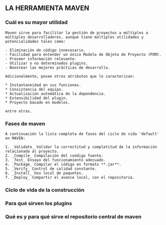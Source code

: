 ## LA HERRAMIENTA MAVEN

### Cuál es su mayor utilidad 
    Maven sirve para facilitar la gestión de proyectos a múltiples a múltiples desarrolladores, aunque tiene múltiples utilidades y potencialidades tales como:

    - Eliminación de código innecesario.
    - Facilidad para entender un único Modelo de Objeto de Proyecto (POM).
    - Proveer información relevante.
    - Utilizar o no determinados plugins.
    - Boostear las mejores prácticas de desarrollo.

    Adicionalmente, posee otros atributos que lo caracterizan:

    * Instantaneidad en sus funciones.
    * Consistencia del equipo.
    * Actualización automática de la dependencia.
    * Extensibilidad del plugin.
    * Proyecto basado en modelos.

    entre otras.

### Fases de maven 

    A continuación la lista completa de fases del ciclo de vida 'default' en MAVEN:

    1. _Validate_ Validar la correctitud y completitud de la información relacionada al proyecto.
    2. _Compile_ Compilación del coódigo fuente.
    3. _Test_ Ensayo del funcionamiento adecuado.
    4. _Package_ Compilar el código en formato **.jar**.
    5. _Verify_ Control de calidad constante.
    6. _Install_ Uso local de paquetes.
    7. _Deploy_ Compartir el avance local, con el repositorio.


### Ciclo de vida de la construcción 


### Para qué sirven los plugins 


### Qué es y para qué sirve el repositorio central de maven


